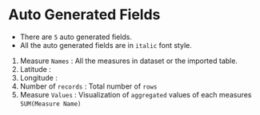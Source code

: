 # Auto Generated Fields

- There are `5` auto generated fields.
- All the auto generated fields are in `italic` font style.

1. Measure `Names` : All the measures in dataset or the imported table.
2. Latitude : 
3. Longitude :
4. Number of `records` : Total number of `rows`
5. Measure `Values` : Visualization of `aggregated` values of each measures `SUM(Measure Name)`
